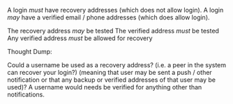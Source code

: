 A login *must* have recovery addresses (which does not allow login).
A login *may* have a verified email / phone addresses (which does allow login).

The recovery address *may* be tested
The verified address *must* be tested
Any verified address *must* be allowed for recovery

Thought Dump:

Could a username be used as a recovery address? (i.e. a peer in the system can recover your login?)
(meaning that user may be sent a push / other notification or that any backup or verified addresses of that user may
be used)?
A username would needs be verified for anything other than notifications.
